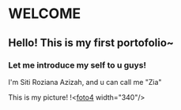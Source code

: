 # WELCOME
## Hello! This is my first portofolio~
### Let me introduce my self to u guys!
I'm Siti Roziana Azizah, and u can call me "Zia"

This is my picture!
!<[foto4](https://user-images.githubusercontent.com/104241503/164912248-d3583c2b-33f9-497f-9540-c2239f3cf4c3.jpeg) width="340"/>


